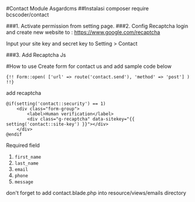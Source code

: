 #Contact Module Asgardcms
##Instalasi
    composer require bcscoder/contact

###1. Activate permission from setting page.
###2. Config Recaptcha
login and create new website to : https://www.google.com/recaptcha

Input your site key and secret key to Setting > Contact

###3. Add Recaptcha Js
    <script src='https://www.google.com/recaptcha/api.js'></script>

#How to use
Create form for contact us and add sample code below

    {!! Form::open( ['url' => route('contact.send'), 'method' => 'post'] ) !!}

add recaptcha

    @if(setting('contact::security') == 1)
        <div class="form-group">
            <label>Human verification</label>
            <div class="g-recaptcha" data-sitekey="{{ setting('contact::site-key') }}"></div>
        </div>
    @endif

Required field
1. `first_name`
2. `last_name`
3. `email`
4. `phone`
5. `message`

don't forget to add contact.blade.php into resource/views/emails directory
